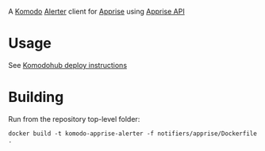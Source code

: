 A [Komodo](https://komo.do/) [Alerter](https://komo.do/docs/resources#alerter) client for [Apprise](https://github.com/caronc/apprise) using [Apprise API](https://github.com/caronc/apprise-api)

# Usage

See [Komodohub deploy instructions](https://github.com/FoxxMD/deploy-apprise-alerter)

# Building

Run from the repository top-level folder:

```shell
docker build -t komodo-apprise-alerter -f notifiers/apprise/Dockerfile .
```